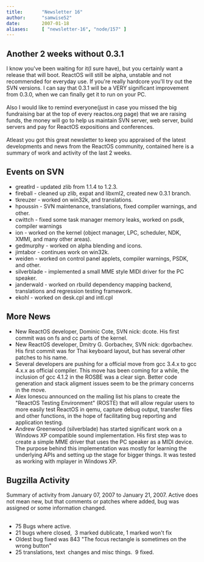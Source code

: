 ```yaml
---
title:       "Newsletter 16"
author:      "samwise52"
date:        2007-01-18
aliases:     [ "newsletter-16", "node/157" ]
---
```


<h2>Another 2 weeks without 0.3.1</h2>
I know you've been waiting for it(I sure have), but you certainly want a release that will boot. ReactOS will still be alpha, unstable and not recommended for everyday use. If you're really hardcore you'll try out the SVN versions. I can say that 0.3.1 will be a VERY significant improvement from 0.3.0, when we can finally get it to run on your PC.<br/>
<br/>
Also I would like to remind everyone(just in case you missed the big fundraising bar at the top of every reactos.org page) that we are raising funds, the money will go to help us maintain SVN server, web server, build servers and pay for ReactOS expositions and conferences.<br/>
<br/>
Atleast you got this great newsletter to keep you appraised of the latest developments and news from the ReactOS community, contained here is a summary of work and activity of the last 2 weeks.<br/>
<h2>Events on SVN </h2>
<ul>
    <li>greatlrd - updated zlib from 1.1.4 to 1.2.3. </li>
    <li>fireball - cleaned up zlib, expat and libxml2, created new 0.3.1 branch. </li>
    <li>tkreuzer - worked on win32k, and translations. </li>
    <li>hpoussin - SVN maintenance,<span style="FONT-SIZE: 11pt; LINE-HEIGHT: 115%; FONT-FAMILY: &quot;Calibri&quot;,&quot;sans-serif&quot;"> </span>translations, fixed compiler warnings, and other. </li>
    <li>cwittch - fixed some task manager memory leaks, worked on psdk, compiler warnings </li>
    <li>ion - worked on the kernel (object manager, LPC, scheduler, NDK, XMMI, and many other areas). </li>
    <li>gedmurphy - worked on alpha blending and icons. </li>
    <li>jimtabor - continues work on win32k. <br/>
    </li>
    <li>weiden - worked on control panel applets, compiler warnings, PSDK, and other. </li>
    <li>silverblade - implemented a small MME style MIDI driver for the PC speaker. </li>
    <li>janderwald - worked on rbuild dependency mapping backend, translations and regression testing framework. </li>
    <li>ekohl - worked on desk.cpl and intl.cpl </li>
</ul>
<h2>More News</h2>
<ul>
    <li>New ReactOS developer, Dominic Cote, SVN nick: dcote. His first commit was on fs and cc parts of the kernel. </li>
    <li>New ReactOS developer, Dmitry G. Gorbachev, SVN nick: dgorbachev. His first commit was for Thai keyboard layout, but has several other patches to his name. </li>
    <li>Several developers are pushing for a official move from gcc 3.4.x to gcc 4.x.x as official compiler. This move has been coming for a while, the inclusion of gcc 4.1.2 in the ROSBE was a clear sign. Better code generation and stack aligment issues seem to be the primary concerns in the move. </li>
    <li>Alex Ionescu announced on the mailing list his plans to create the &quot;ReactOS Testing Environment&quot; (ROSTE) that will allow regular users to more easily test ReactOS in qemu, capture debug output, transfer files and other functions, in the hope of facilitating bug reporting and application testing. </li>
    <li>Andrew Greenwood (silverblade) has started significant work on a Windows XP compatible sound implementation. His first step was to create a simple MME driver that uses the PC speaker as a MIDI device. The purpose behind this implementation was mostly for learning the underlying APIs and setting up the stage for bigger things. It was tested as working with mplayer in Windows XP. </li>
</ul>
<h2>Bugzilla Activity</h2>
Summary of activity from January 07, 2007 to January 21, 2007. Active does not mean new, but that comments or patches where added, bug was assigned or some information changed.<br/>
<br/>
<ul>
    <li>75 Bugs where active. </li>
    <li>21 bugs where closed,&nbsp; 3 marked dublicate, 1 marked won't fix </li>
    <li>Oldest bug fixed was 843 &quot;The focus rectangle is sometimes on the wrong button&quot; </li>
    <li>25 translations, text&nbsp; changes and misc things.&nbsp; 9 fixed. </li>
</ul>
